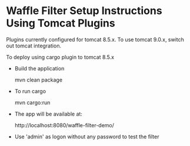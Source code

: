 Waffle Filter Setup Instructions Using Tomcat Plugins
=====================================================

Plugins currently configured for tomcat 8.5.x.  To use tomcat 9.0.x, switch out tomcat integration.

To deploy using cargo plugin to tomcat 8.5.x

- Build the application

    mvn clean package

- To run cargo

    mvn cargo:run

- The app will be available at:

    http://localhost:8080/waffle-filter-demo/

- Use 'admin' as logon without any password to test the filter
